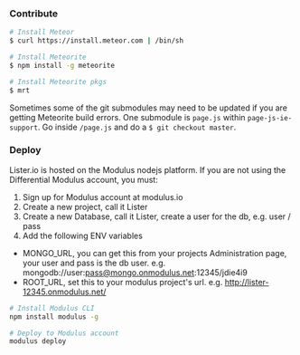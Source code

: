 ### Contribute

```sh
# Install Meteor
$ curl https://install.meteor.com | /bin/sh

# Install Meteorite
$ npm install -g meteorite

# Install Meteorite pkgs
$ mrt
```

Sometimes some of the git submodules may need to be updated if you are getting Meteorite build errors. One submodule is `page.js` within `page-js-ie-support`. Go inside `/page.js` and do a `$ git checkout master`.

### Deploy

Lister.io is hosted on the Modulus nodejs platform. If you are not using the Differential Modulus account, you must:

1. Sign up for Modulus account at modulus.io
2. Create a new project, call it Lister
3. Create a new Database, call it Lister, create a user for the db, e.g. user / pass
4. Add the following ENV variables
  - MONGO_URL, you can get this from your projects Administration page, your user and pass is the db user. e.g. mongodb://user:pass@mongo.onmodulus.net:12345/jdie4i9
  - ROOT_URL, set this to your modulus project's url. e.g. http://lister-12345.onmodulus.net/


```sh
# Install Modulus CLI
npm install modulus -g

# Deploy to Modulus account
modulus deploy
```
